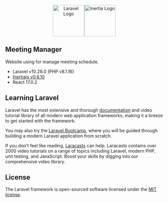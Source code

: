 <p align="center"><img src="https://raw.githubusercontent.com/laravel/art/master/logo-lockup/5%20SVG/2%20CMYK/1%20Full%20Color/laravel-logolockup-cmyk-red.svg" height="100" alt="Laravel Logo"><img src="https://raw.githubusercontent.com/innocenzi/awesome-inertiajs/main/assets/logo.svg" height="100" alt="Inertia Logo"></p>

## Meeting Manager

Website using for manage meeting schedule.

- Laravel v10.28.0 (PHP v8.1.16)
- [Inertiajs v0.6.10](https://inertiajs.com/)
- React 17.0.2

## Learning Laravel

Laravel has the most extensive and thorough [documentation](https://laravel.com/docs) and video tutorial library of all modern web application frameworks, making it a breeze to get started with the framework.

You may also try the [Laravel Bootcamp](https://bootcamp.laravel.com), where you will be guided through building a modern Laravel application from scratch.

If you don't feel like reading, [Laracasts](https://laracasts.com) can help. Laracasts contains over 2000 video tutorials on a range of topics including Laravel, modern PHP, unit testing, and JavaScript. Boost your skills by digging into our comprehensive video library.

## License

The Laravel framework is open-sourced software licensed under the [MIT license](https://opensource.org/licenses/MIT).
